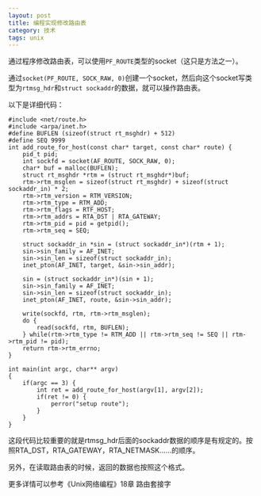 ```yaml
---
layout: post
title: 编程实现修改路由表
category: 技术
tags: unix
---
```


通过程序修改路由表，可以使用`PF_ROUTE`类型的socket（这只是方法之一）。

通过`socket(PF_ROUTE, SOCK_RAW, 0)`创建一个socket，然后向这个socket写类型为`rtmsg_hdr`和`struct sockaddr`的数据，就可以操作路由表。

以下是详细代码：


```
#include <net/route.h>
#include <arpa/inet.h>
#define BUFLEN (sizeof(struct rt_msghdr) + 512)
#define SEQ 9999
int add_route_for_host(const char* target, const char* route) {
	pid_t pid;
	int sockfd = socket(AF_ROUTE, SOCK_RAW, 0);
	char* buf = malloc(BUFLEN);
	struct rt_msghdr *rtm = (struct rt_msghdr*)buf;
	rtm->rtm_msglen = sizeof(struct rt_msghdr) + sizeof(struct sockaddr_in) * 2;
	rtm->rtm_version = RTM_VERSION;
	rtm->rtm_type = RTM_ADD;
	rtm->rtm_flags = RTF_HOST;
	rtm->rtm_addrs = RTA_DST | RTA_GATEWAY;
	rtm->rtm_pid = pid = getpid();
	rtm->rtm_seq = SEQ;

	struct sockaddr_in *sin = (struct sockaddr_in*)(rtm + 1);
	sin->sin_family = AF_INET;
	sin->sin_len = sizeof(struct sockaddr_in);
	inet_pton(AF_INET, target, &sin->sin_addr);

	sin = (struct sockaddr_in*)(sin + 1);
	sin->sin_family = AF_INET;
	sin->sin_len = sizeof(struct sockaddr_in);
	inet_pton(AF_INET, route, &sin->sin_addr);

	write(sockfd, rtm, rtm->rtm_msglen);
	do {
		read(sockfd, rtm, BUFLEN);
	} while(rtm->rtm_type != RTM_ADD || rtm->rtm_seq != SEQ || rtm->rtm_pid != pid);
	return rtm->rtm_errno;
}

int main(int argc, char** argv) 
{
	if(argc == 3) {
		int ret = add_route_for_host(argv[1], argv[2]);
		if(ret != 0) {
			perror("setup route");
		}
	}
}
```

这段代码比较重要的就是rtmsg_hdr后面的sockaddr数据的顺序是有规定的。按照RTA_DST，RTA_GATEWAY，RTA_NETMASK……的顺序。

另外，在读取路由表的时候，返回的数据也按照这个格式。

更多详情可以参考《Unix网络编程》18章 路由套接字
